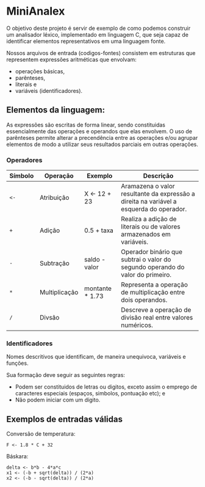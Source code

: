 # MiniAnalex

O objetivo deste projeto é servir de exemplo de como podemos construir um analisador léxico, implementado em linguagem C, que seja capaz de identificar elementos representativos em uma linguagem fonte.

Nossos arquivos de entrada (codigos-fontes) consistem em estruturas que representem expressões aritméticas que envolvam:
- operações básicas,
- parênteses,
- literais e
- variáveis (identificadores).

## Elementos da linguagem:

As expressões são escritas de forma linear, sendo constituidas essencialmente das operações e operandos que elas envolvem. O uso de parênteses permite alterar a precendência entre as operações e/ou agrupar elementos de modo a utilizar seus resultados parciais em outras operações.

### Operadores

| Símbolo | Operação | Exemplo | Descrição |
| ----------- | ----------- | ----------- | ----------- |
| `<-` | Atribuição | X <- 12 + 23 | Aramazena o valor resultante da expressão a direita na variável a esquerda do operador. |
| `+` | Adição | 0.5 + taxa | Realiza a adição de literais ou de valores armazenados em variáveis. |
| `-` | Subtração | saldo - valor | Operador binário que subtrai o valor do segundo operando do valor do primeiro. |
| `*` | Multiplicação | montante * 1.73 | Representa a operação de multiplicação entre dois operandos. |
| `/` | Divsão | | Descreve a operação de divisão real entre valores numéricos. |

### Identificadores

Nomes descritivos que identificam, de maneira unequivoca, variáveis e funções.

Sua formação deve seguir as seguintes regras:
- Podem ser constituidos de letras ou digitos, exceto assim o emprego de caracteres especiais (espaços, simbolos, pontuação etc); e
- Não podem iniciar com um dígito.

## Exemplos de entradas válidas

Conversão de temperatura:
```
F <- 1.8 * C + 32
```

Báskara:
```
delta <- b*b - 4*a*c
x1 <- (-b + sqrt(delta)) / (2*a)
x2 <- (-b - sqrt(delta)) / (2*a)
```
